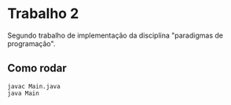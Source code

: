 # Trabalho 2

Segundo trabalho de implementação da disciplina "paradigmas de programação".

## Como rodar
```
javac Main.java
java Main
```
